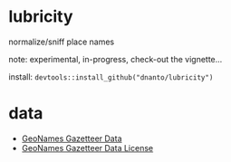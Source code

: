 # lubricity
normalize/sniff place names

note: experimental, in-progress, check-out the vignette...

install: `devtools::install_github("dnanto/lubricity")`

# data

- [GeoNames Gazetteer Data](http://download.geonames.org/export/dump/)
- [GeoNames Gazetteer Data License](https://creativecommons.org/licenses/by/4.0/)
